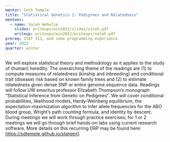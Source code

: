 ```yaml
---
mentor: Seth Temple
title: "Statistical Genetics I: Pedigrees and Relatedness"
mentees:
  - name: Saleh Wehelie
    slides: writeups/win2022/slides/saleh.pdf
    writeup: writeups/win2022/writeups/saleh.pdf
prereq: STAT 311, and some programming experience
year: 2022
quarter: winter
---
```

We will explore statistical theory and methodology as it applies to the study of (human) heredity. The overarching theme of the readings are (1) to compute measures of relatedness (kinship and inbreeding) and conditional trait (disease) risk based on known family trees and (2) to estimate relatedness given dense SNP or entire genome sequence data. Readings will follow UW emeritus professor Elizabeth Thompson’s monograph “Statistical Inference from Genetic on Pedigrees”. We will cover conditional probabilities, likelihood models, Hardy-Weinberg equilibrium, the expectation-maximization algorithm to infer allele frequencies for the ABO blood group, Wright’s path counting formula, and identity by descent. During meetings we will work through practice exercises; for 1 or 2 meetings we will go through brief hands-on labs using current research software. More details on this recurring DRP may be found here: <a href="https://sdtemple.github.io/statgen1">https://sdtemple.github.io/statgen1</a>.